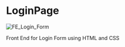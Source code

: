 # LoginPage

![FE_Login_Form](https://github.com/gabrielrowan/LoginPageFE/assets/86267314/dfc59f3f-f1ef-4573-b643-1f2a344dd28f)

Front End for Login Form using HTML and CSS

